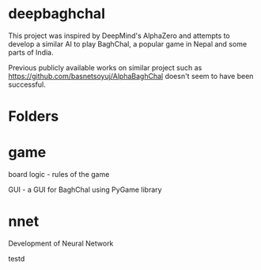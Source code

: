 # deepbaghchal

This project was inspired by DeepMind's AlphaZero and attempts to develop a similar AI to play BaghChal, a popular game in Nepal and some parts of India.

Previous publicly available works on similar project such as https://github.com/basnetsoyuj/AlphaBaghChal doesn't seem to have been successful.

# Folders
# game 
board logic - rules of the game

GUI - a GUI for BaghChal using PyGame library

# nnet
Development of Neural Network

testd
